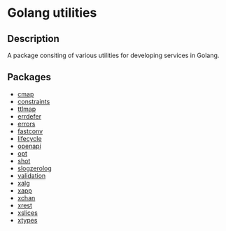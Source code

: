 # Golang utilities

## Description

A package consiting of various utilities for developing
services in Golang.

## Packages

- [cmap](https://pkg.go.dev/github.com/infastin/gorack/cmap)
- [constraints](https://pkg.go.dev/github.com/infastin/gorack/constraints)
- [ttlmap](https://pkg.go.dev/github.com/infastin/gorack/container/ttlmap)
- [errdefer](https://pkg.go.dev/github.com/infastin/gorack/errdefer)
- [errors](https://pkg.go.dev/github.com/infastin/gorack/errors)
- [fastconv](https://pkg.go.dev/github.com/infastin/gorack/fastconv)
- [lifecycle](https://pkg.go.dev/github.com/infastin/gorack/lifecycle)
- [openapi](https://pkg.go.dev/github.com/infastin/gorack/openapi)
- [opt](https://pkg.go.dev/github.com/infastin/gorack/opt)
- [shot](https://pkg.go.dev/github.com/infastin/gorack/shot)
- [slogzerolog](https://pkg.go.dev/github.com/infastin/gorack/slog/zerolog)
- [validation](https://pkg.go.dev/github.com/infastin/gorack/validation)
- [xalg](https://pkg.go.dev/github.com/infastin/gorack/xalg)
- [xapp](https://pkg.go.dev/github.com/infastin/gorack/xapp)
- [xchan](https://pkg.go.dev/github.com/infastin/gorack/xchan)
- [xrest](https://pkg.go.dev/github.com/infastin/gorack/xrest)
- [xslices](https://pkg.go.dev/github.com/infastin/gorack/xslices)
- [xtypes](https://pkg.go.dev/github.com/infastin/gorack/xtypes)
